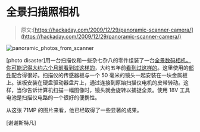 # 全景扫描照相机

> 原文:[https://hackaday.com/2009/12/29/panoramic-scanner-camera/](https://hackaday.com/2009/12/29/panoramic-scanner-camera/)

![](../Images/eb4ab9309b1cf4ebe06f93e6454903c7.png "panoramic_photos_from_scanner")

[photo disaster]用一台扫描仪和一些杂七杂八的零件组装了一台[全景数码相机。你可能记得大约六个月前](http://www.flickr.com/photos/photodesaster/sets/72157622975880460/)[看到过这样的](http://hackaday.com/2009/06/12/130-megapixel-scanner-cam-update/)，大约五年前[看到过这样的](http://hackaday.com/2004/09/21/building-a-megapixel-digital-camera-from-a-flatbed-scanner/)。这里使用的[部件](http://www.flickr.com/photos/photodesaster/4174417859/sizes/l/in/set-72157622975880460/)配合得很好。扫描仪的传感器板与一个 50 毫米的镜头一起安装在一块金属板上。该板安装在硬盘驱动器盘片上，通过连接到原始扫描仪电机的皮带转动。这样，当你告诉计算机扫描一幅图像时，镜头就会旋转以捕捉全景。使用 18V 工具电池是扫描仪电路的一个很好的便携性。

从这张 71MP 的图片来看，他已经取得了一些显著的成果。

[谢谢斯特凡]